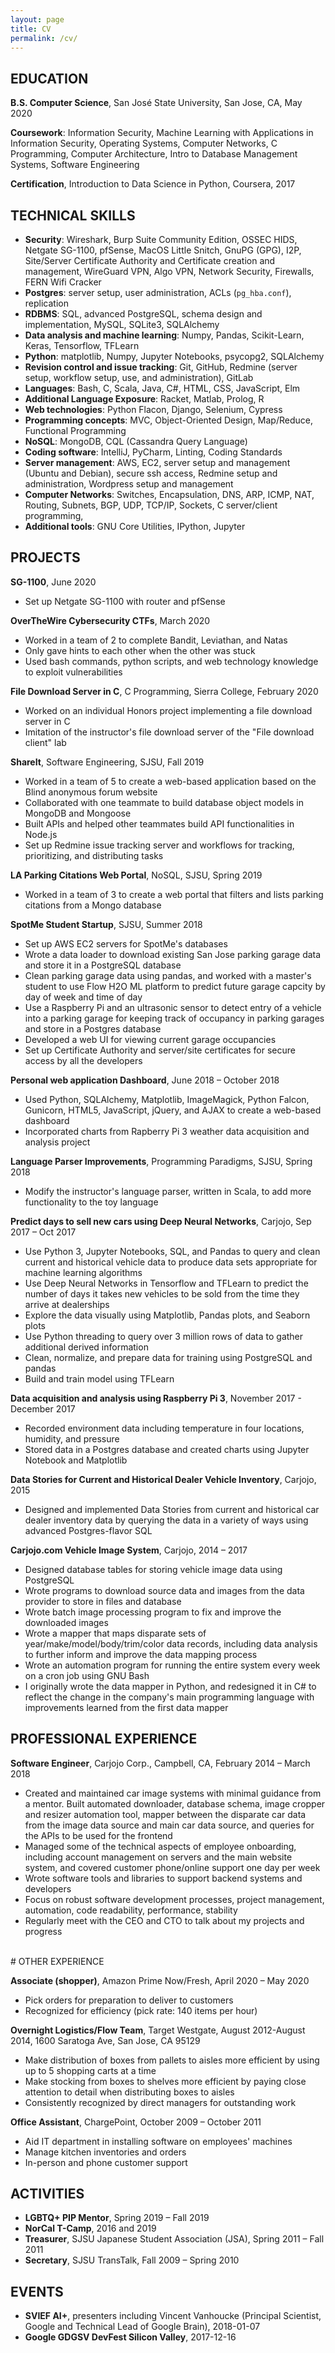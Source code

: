 ```yaml
---
layout: page
title: CV
permalink: /cv/
---
```


## EDUCATION
<strong>B.S. Computer Science</strong>, San José State University, San Jose, CA, May 2020

<strong>Coursework</strong>:
    Information Security,
    Machine Learning with Applications in Information Security,
    Operating Systems,
    Computer Networks,
    C Programming,
    Computer Architecture,
    Intro to Database Management Systems,
    Software Engineering

<strong>Certification</strong>, Introduction to Data Science in Python, Coursera, 2017


## TECHNICAL SKILLS
* **Security**: Wireshark, Burp Suite Community Edition, OSSEC HIDS, Netgate SG-1100, pfSense, MacOS Little Snitch, GnuPG (GPG), I2P, Site/Server Certificate Authority and Certificate creation and management, WireGuard VPN, Algo VPN, Network Security, Firewalls, FERN Wifi Cracker
* **Postgres**: server setup, user administration, ACLs (`pg_hba.conf`), replication
* **RDBMS**: SQL, advanced PostgreSQL, schema design and implementation, MySQL, SQLite3, SQLAlchemy
* **Data analysis and machine learning**: Numpy, Pandas, Scikit-Learn, Keras, Tensorflow, TFLearn
* **Python**: matplotlib, Numpy, Jupyter Notebooks, psycopg2, SQLAlchemy
* **Revision control and issue tracking**: Git, GitHub, Redmine (server setup, workflow setup, use, and administration), GitLab
* **Languages**: Bash, C, Scala, Java, C#, HTML, CSS, JavaScript, Elm
* **Additional Language Exposure**: Racket, Matlab, Prolog, R
* **Web technologies**: Python Flacon, Django, Selenium, Cypress
* **Programming concepts**: MVC, Object-Oriented Design, Map/Reduce, Functional Programming
* **NoSQL**: MongoDB, CQL (Cassandra Query Language)
* **Coding software**: IntelliJ, PyCharm, Linting, Coding Standards
* **Server management**: AWS, EC2, server setup and management (Ubuntu and Debian), secure ssh access, Redmine setup and administration, Wordpress setup and management
* **Computer Networks**: Switches, Encapsulation, DNS, ARP, ICMP, NAT, Routing, Subnets, BGP, UDP, TCP/IP, Sockets, C server/client programming, 
* **Additional tools**: GNU Core Utilities, IPython, Jupyter


## PROJECTS
<strong>SG-1100</strong>, June 2020
<ul>
    <li>Set up Netgate SG-1100 with router and pfSense</li>
</ul>

**OverTheWire Cybersecurity CTFs**, March 2020
* Worked in a team of 2 to complete Bandit, Leviathan, and Natas
* Only gave hints to each other when the other was stuck
* Used bash commands, python scripts, and web technology knowledge to exploit vulnerabilities


<strong>File Download Server in C</strong>, C Programming, Sierra College, February 2020
<ul>
    <li>Worked on an individual Honors project implementing a file download server in C</li>
    <li>Imitation of the instructor's file download server of the "File download client" lab</li>
</ul>


**ShareIt**, Software Engineering, SJSU, Fall 2019
* Worked in a team of 5 to create a web-based application based on the Blind anonymous forum website
* Collaborated with one teammate to build database object models in MongoDB and Mongoose
* Built APIs and helped other teammates build API functionalities in Node.js
* Set up Redmine issue tracking server and workflows for tracking, prioritizing, and distributing tasks

<strong>LA Parking Citations Web Portal</strong>, NoSQL, SJSU, Spring 2019
<ul>
    <li>Worked in a team of 3 to create a web portal that filters and lists parking citations from a Mongo database</li>
</ul>


**SpotMe Student Startup**, SJSU, Summer 2018
* Set up AWS EC2 servers for SpotMe's databases
* Wrote a data loader to download existing San Jose parking garage data and store it in a PostgreSQL database
* Clean parking garage data using pandas, and worked with a master's student to use Flow H2O ML platform to predict future garage capcity by day of week and time of day
* Use a Raspberry Pi and an ultrasonic sensor to detect entry of a vehicle into a parking garage for keeping track of occupancy in parking garages and store in a Postgres database
* Developed a web UI for viewing current garage occupancies
* Set up Certificate Authority and server/site certificates for secure access by all the developers

**Personal web application Dashboard**, June 2018 – October 2018
* Used Python, SQLAlchemy, Matplotlib, ImageMagick, Python Falcon, Gunicorn, HTML5, JavaScript, jQuery, and AJAX to create a web-based dashboard
* Incorporated charts from Rapberry Pi 3 weather data acquisition and analysis project

<strong>Language Parser Improvements</strong>, Programming Paradigms, SJSU, Spring 2018
<ul>
    <li>Modify the instructor's language parser, written in Scala, to add more functionality to the toy language</li>
</ul>


<strong>Predict days to sell new cars using Deep Neural Networks</strong>, Carjojo, Sep 2017 – Oct 2017
* Use Python 3, Jupyter Notebooks, SQL, and Pandas to query and clean current and historical vehicle data to produce data sets appropriate for machine learning algorithms
* Use Deep Neural Networks in Tensorflow and TFLearn to predict the number of days it takes new vehicles to be sold from the time they arrive at dealerships
* Explore the data visually using Matplotlib, Pandas plots, and Seaborn plots
* Use Python threading to query over 3 million rows of data to gather additional derived information
* Clean, normalize, and prepare data for training using PostgreSQL and pandas
* Build and train model using TFLearn

**Data acquisition and analysis using Raspberry Pi 3**, November 2017 - December 2017
* Recorded environment data including temperature in four locations, humidity, and pressure
* Stored data in a Postgres database and created charts using Jupyter Notebook and Matplotlib


<strong>Data Stories for Current and Historical Dealer Vehicle Inventory</strong>, Carjojo, 2015
* Designed and implemented Data Stories from current and historical car dealer inventory data by querying the data in a variety of ways using advanced Postgres-flavor SQL

<strong>Carjojo.com Vehicle Image System</strong>, Carjojo, 2014 – 2017
<ul>
    <li>Designed database tables for storing vehicle image data using PostgreSQL</li>
    <li>Wrote programs to download source data and images from the data provider to store in files and database</li>
    <li>Wrote batch image processing program to fix and improve the downloaded images</li>
    <li>Wrote a mapper that maps disparate sets of year/make/model/body/trim/color data records, including data analysis to further inform and improve the data mapping process</li>
    <li>Wrote an automation program for running the entire system every week on a cron job using GNU Bash</li>
    <li>I originally wrote the data mapper in Python, and redesigned it in C# to reflect the change in the company's main programming language with improvements learned from the first data mapper</li>
</ul>


## PROFESSIONAL EXPERIENCE
<strong></strong>

<strong>Software Engineer</strong>, Carjojo Corp., Campbell, CA, February 2014 – March 2018
<ul>
    <li>Created and maintained car image systems with minimal guidance from a mentor. Built automated downloader, database schema, image cropper and resizer automation tool, mapper between the disparate car data from the image data source and main car data source, and queries for the APIs to be used for the frontend</li>
    <li>Managed some of the technical aspects of employee onboarding, including account management on servers and the main website system, and covered customer phone/online support one day per week</li>
    <li>Wrote software tools and libraries to support backend systems and developers</li>
    <li>Focus on robust software development processes, project management, automation, code readability, performance, stability</li>
    <li>Regularly meet with the CEO and CTO to talk about my projects and progress</li>
</ul>

<br>
# OTHER EXPERIENCE

<strong>Associate (shopper)</strong>, Amazon Prime Now/Fresh, April 2020 – May 2020
<ul>
    <li>Pick orders for preparation to deliver to customers</li>
    <li>Recognized for efficiency (pick rate: 140 items per hour)</li>
</ul>

<strong>Overnight Logistics/Flow Team</strong>, Target Westgate, August 2012-August 2014, 1600 Saratoga Ave, San Jose, CA 95129
<ul>
    <li>Make distribution of boxes from pallets to aisles more efficient by using up to 5 shopping carts at a time</li>
    <li>Make stocking from boxes to shelves more efficient by paying close attention to detail when distributing boxes to aisles</li>
    <li>Consistently recognized by direct managers for outstanding work</li>
</ul>


<strong>Office Assistant</strong>, ChargePoint, October 2009 – October 2011
<ul>
    <li>Aid IT department in installing software on employees' machines</li>
    <li>Manage kitchen inventories and orders</li>
    <li>In-person and phone customer support</li>
</ul>


## ACTIVITIES
<ul>
    <li><strong>LGBTQ+ PIP Mentor</strong>, Spring 2019 – Fall 2019</li>
    <li><strong>NorCal T-Camp</strong>, 2016 and 2019</li>
    <li><strong>Treasurer</strong>, SJSU Japanese Student Association (JSA), Spring 2011 – Fall 2011</li>
    <li><strong>Secretary</strong>, SJSU TransTalk, Fall 2009 – Spring 2010</li>
</ul>

## EVENTS
* **SVIEF AI+**, presenters including Vincent Vanhoucke (Principal Scientist, Google and Technical Lead of Google Brain), 2018-01-07
* **Google GDGSV DevFest Silicon Valley**, 2017-12-16

